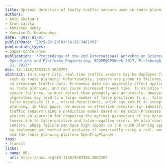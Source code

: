 ```yaml
---
title: Optimal detection of faulty traffic sensors used in route planning
authors:
- Amin Ghafouri
- Aron Laszka
- Abhishek Dubey
- Xenofon D. Koutsoukos
date: '2017-01-01'
publishDate: '2025-02-20T03:16:29.746199Z'
publication_types:
- paper-conference
publication: '*Proceedings of the 2nd International Workshop on Science of Smart City
  Operations and Platforms Engineering, SCOPE@CPSWeek 2017, Pittsburgh, PA, USA, April
  21, 2017*'
doi: 10.1145/3063386.3063767
abstract: In a smart city, real-time traffic sensors may be deployed for various applications,
  such as route planning. Unfortunately, sensors are prone to failures, which result
  in erroneous traffic data. Erroneous data can adversely affect applications such
  as route planning, and can cause increased travel time. To minimize the impact of
  sensor failures, we must detect them promptly and accurately. However, typical detection
  algorithms may lead to a large number of false positives (i.e., false alarms) and
  false negatives (i.e., missed detections), which can result in suboptimal route
  planning. In this paper, we devise an effective detector for identifying faulty
  traffic sensors using a prediction model based on Gaussian Processes. Further, we
  present an approach for computing the optimal parameters of the detector which minimize
  losses due to false-positive and false-negative errors. We also characterize critical
  sensors, whose failure can have high impact on the route planning application. Finally,
  we implement our method and evaluate it numerically using a real- world dataset
  and the route planning platform OpenTripPlanner.
tags:
- transit
links:
- name: URL
  url: https://doi.org/10.1145/3063386.3063767
---
```

